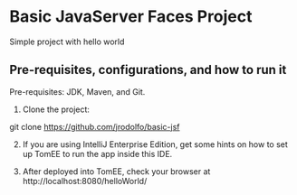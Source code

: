 # Basic JavaServer Faces Project

Simple project with hello world

## Pre-requisites, configurations, and how to run it

Pre-requisites: JDK, Maven, and Git.

1) Clone the project:

git clone https://github.com/jrodolfo/basic-jsf

2) If you are using IntelliJ Enterprise Edition, get some hints on how to set up TomEE to run the app inside this IDE.

3) After deployed into TomEE, check your browser at http://localhost:8080/helloWorld/
